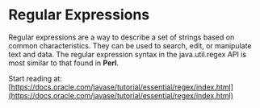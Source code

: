 # Regular Expressions

Regular expressions are a way to describe a set of strings based on common characteristics. They can be used to search, edit, or manipulate text and data. The regular expression syntax in the java.util.regex API is most similar to that found in **Perl**.

Start reading at: [https://docs.oracle.com/javase/tutorial/essential/regex/index.html](https://docs.oracle.com/javase/tutorial/essential/regex/index.html)

